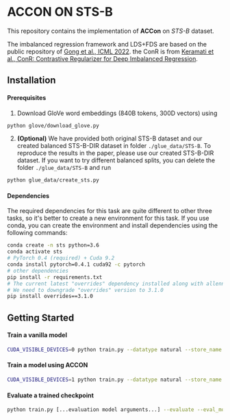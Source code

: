 

# ACCON ON STS-B
This repository contains the implementation of __ACCon__ on *STS-B* dataset. 

The imbalanced regression framework and LDS+FDS are based on the public repository of [Gong et al., ICML 2022](https://github.com/BorealisAI/ranksim-imbalanced-regression). the ConR is from [Keramati et al., ConR: Contrastive Regularizer for Deep Imbalanced Regression](https://github.com/BorealisAI/ConR). 



## Installation

#### Prerequisites

1. Download GloVe word embeddings (840B tokens, 300D vectors) using

```bash
python glove/download_glove.py
```

2. __(Optional)__ We have provided both original STS-B dataset and our created balanced STS-B-DIR dataset in folder `./glue_data/STS-B`. To reproduce the results in the paper, please use our created STS-B-DIR dataset. If you want to try different balanced splits, you can delete the folder `./glue_data/STS-B` and run

```bash
python glue_data/create_sts.py
```

#### Dependencies

The required dependencies for this task are quite different to other three tasks, so it's better to create a new environment for this task. If you use conda, you can create the environment and install dependencies using the following commands:

```bash
conda create -n sts python=3.6
conda activate sts
# PyTorch 0.4 (required) + Cuda 9.2
conda install pytorch=0.4.1 cuda92 -c pytorch
# other dependencies
pip install -r requirements.txt
# The current latest "overrides" dependency installed along with allennlp 0.5.0 will now raise error. 
# We need to downgrade "overrides" version to 3.1.0
pip install overrides==3.1.0
```

## Getting Started

#### Train a vanilla model

```bash
CUDA_VISIBLE_DEVICES=0 python train.py --datatype natural --store_name vanilla --temperature 0.05 --patience 30 --regularization_weight 10  --batch_size 128 --lr 1e-4 --loss mse
```


#### Train a model using ACCON

```bash
CUDA_VISIBLE_DEVICES=1 python train.py --datatype natural --store_name ACCon --regularization_type accon --proj_dims 2000 --temperature 0.05 --patience 30 --regularization_weight 10  --batch_size 128 --lr 1e-4 --loss mse
```

#### Evaluate a trained checkpoint

```bash
python train.py [...evaluation model arguments...] --evaluate --eval_model <path_to_evaluation_ckpt>
```
